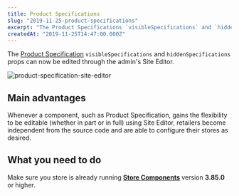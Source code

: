 ```yaml
---
title: Product Specifications
slug: "2019-11-25-product-specifications"
excerpt: "The Product Specifications `visibleSpecifications` and `hiddenSpecifications` props can now be edited using the admin's Site Editor. This Site Editor never tires of being a hero for code-less people, for real..."
createdAt: "2019-11-25T14:47:00.000Z"
---
```


The [Product Specification](https://vtex.io/docs/components/product/vtex.store-components/product-specifications) `visibleSpecifications` and `hiddenSpecifications` props can now be edited through the admin's Site Editor. 

![product-specification-site-editor](https://user-images.githubusercontent.com/52087100/69667290-785b8e80-106c-11ea-8283-0fe463628b62.png)

## Main advantages

Whenever a component, such as Product Specification, gains the flexibility to be editable (whether in part or in full) using Site Editor, retailers become independent from the source code and are able to configure their stores as desired.

## What you need to do 

Make sure you store is already running [**Store Components**](https://vtex.io/docs/app/vtex.store-components) version **3.85.0** or higher.
